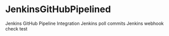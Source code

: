 # JenkinsGitHubPipelined
Jenkins GitHub Pipeline Integration
Jenkins poll commits
Jenkins webhook
check test
